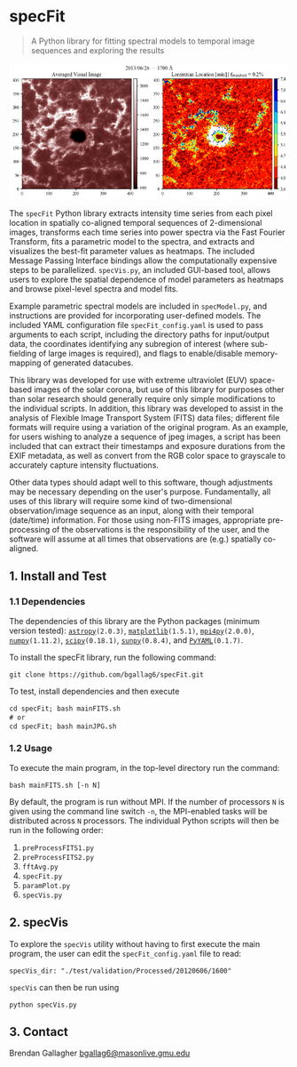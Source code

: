 # specFit

> A Python library for fitting spectral models to temporal image sequences and exploring the results 

![Example Image](https://github.com/bgallag6/specFit/blob/master/exampleImage1.png)

The `specFit` Python library extracts intensity time series from each pixel location in spatially co-aligned temporal sequences of 2-dimensional images, transforms each time series into power spectra via the Fast Fourier Transform, fits a parametric model to the spectra, and extracts and visualizes the best-fit parameter values as heatmaps.  The included Message Passing Interface bindings allow the computationally expensive steps to be parallelized. `specVis.py`, an included GUI-based tool, allows users to explore the spatial dependence of model parameters as heatmaps and browse pixel-level spectra and model fits.

Example parametric spectral models are included in `specModel.py`, and instructions are provided for incorporating user-defined models.  The included YAML configuration file `specFit_config.yaml` is used to pass arguments to each script, including the directory paths for input/output data, the coordinates identifying any subregion of interest (where sub-fielding of large images is required), and flags to enable/disable memory-mapping of generated datacubes.

This library was developed for use with extreme ultraviolet (EUV) space-based images of the solar corona, but use of this library for purposes other than solar research should generally require only simple modifications to the individual scripts.  In addition, this library was developed to assist in the analysis of Flexible Image Transport System (FITS) data files; different file formats will require using a variation of the original program.  As an example, for users wishing to analyze a sequence of jpeg images, a script has been included that can extract their timestamps and exposure durations from the EXIF metadata, as well as convert from the RGB color space to grayscale to accurately capture intensity fluctuations.  

Other data types should adapt well to this software, though adjustments may be necessary depending on the user's purpose. Fundamentally, all uses of this library will require some kind of two-dimensional observation/image sequence as an input, along with their temporal (date/time) information. For those using non-FITS images, appropriate pre-processing of the observations is the responsibility of the user, and the software will assume at all times that observations are (e.g.) spatially co-aligned. 

## 1. Install and Test

### 1.1 Dependencies

The dependencies of this library are the Python packages (minimum version tested): [`astropy`](https://github.com/astropy/astropy)`(2.0.3)`, [`matplotlib`](https://github.com/matplotlib/matplotlib)`(1.5.1)`, [`mpi4py`](https://github.com/mpi4py/mpi4py)`(2.0.0)`, [`numpy`](https://github.com/numpy/numpy)`(1.11.2)`, [`scipy`](https://github.com/scipy/scipy)`(0.18.1)`, [`sunpy`](https://github.com/sunpy/sunpy)`(0.8.4)`, and [`PyYAML`](https://github.com/yaml/pyyaml)`(0.1.7)`.

To install the specFit library, run the following command:

```
git clone https://github.com/bgallag6/specFit.git
```

To test, install dependencies and then execute

```
cd specFit; bash mainFITS.sh
# or
cd specFit; bash mainJPG.sh
```

### 1.2 Usage

To execute the main program, in the top-level directory run the command:

```
bash mainFITS.sh [-n N]
```

By default, the program is run without MPI. If the number of processors `N` is given using the command line switch `-n`, the MPI-enabled tasks will be distributed across `N` processors.  The individual Python scripts will then be run in the following order:

1. `preProcessFITS1.py`
2. `preProcessFITS2.py`
3. `fftAvg.py`
4. `specFit.py`
5. `paramPlot.py`
6. `specVis.py`

## 2. specVis

To explore the `specVis` utility without having to first execute the main program, the user can edit the `specFit_config.yaml` file to read:
```
specVis_dir: "./test/validation/Processed/20120606/1600"
```
`specVis` can then be run using

```
python specVis.py
```

## 3. Contact

Brendan Gallagher <bgallag6@masonlive.gmu.edu>
